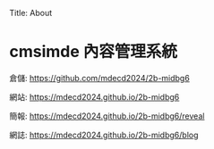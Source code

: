 Title: About

# cmsimde 內容管理系統

倉儲: <a href="https://github.com/mdecd2024/2b-midbg6">https://github.com/mdecd2024/2b-midbg6</a>

網站: <a href="https://mdecd2024.github.io/2b-midbg6 ">https://mdecd2024.github.io/2b-midbg6 </a>

簡報: <a href="https://mdecd2024.github.io/2b-midbg6/reveal ">https://mdecd2024.github.io/2b-midbg6/reveal </a>

網誌: <a href="https://mdecd2024.github.io/2b-midbg6/blog ">https://mdecd2024.github.io/2b-midbg6/blog </a>








